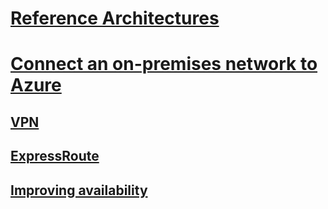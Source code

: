 # [Reference Architectures](/azure/architecture)
# [Connect an on-premises network to Azure](./index.md)
## [VPN](./vpn.md)
## [ExpressRoute](./expressroute.md)
## [Improving availability](./expressroute-vpn-failover.md)